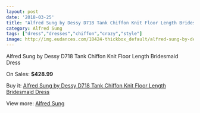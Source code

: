 ```yaml
---
layout: post
date: '2018-03-25'
title: "Alfred Sung by Dessy D718 Tank Chiffon Knit Floor Length Bridesmaid Dress"
category: Alfred Sung
tags: ["dress","dresses","chiffon","crazy","style"]
image: http://img.eudances.com/18424-thickbox_default/alfred-sung-by-dessy-d718-tank-chiffon-knit-floor-length-bridesmaid-dress.jpg
---
```

Alfred Sung by Dessy D718 Tank Chiffon Knit Floor Length Bridesmaid Dress

On Sales: **$428.99**
<a href="https://www.eudances.com/en/alfred-sung/5432-alfred-sung-by-dessy-d718-tank-chiffon-knit-floor-length-bridesmaid-dress.html"><amp-img layout="responsive" width="600" height="600" src="//img.eudances.com/18424-thickbox_default/alfred-sung-by-dessy-d718-tank-chiffon-knit-floor-length-bridesmaid-dress.jpg" alt="Alfred Sung by Dessy D718 Tank Chiffon Knit Floor Length Bridesmaid Dress 0" /></a>
<a href="https://www.eudances.com/en/alfred-sung/5432-alfred-sung-by-dessy-d718-tank-chiffon-knit-floor-length-bridesmaid-dress.html"><amp-img layout="responsive" width="600" height="600" src="//img.eudances.com/18425-thickbox_default/alfred-sung-by-dessy-d718-tank-chiffon-knit-floor-length-bridesmaid-dress.jpg" alt="Alfred Sung by Dessy D718 Tank Chiffon Knit Floor Length Bridesmaid Dress 1" /></a>

Buy it: [Alfred Sung by Dessy D718 Tank Chiffon Knit Floor Length Bridesmaid Dress](https://www.eudances.com/en/alfred-sung/5432-alfred-sung-by-dessy-d718-tank-chiffon-knit-floor-length-bridesmaid-dress.html "Alfred Sung by Dessy D718 Tank Chiffon Knit Floor Length Bridesmaid Dress")

View more: [Alfred Sung](https://www.eudances.com/en/52-alfred-sung "Alfred Sung")